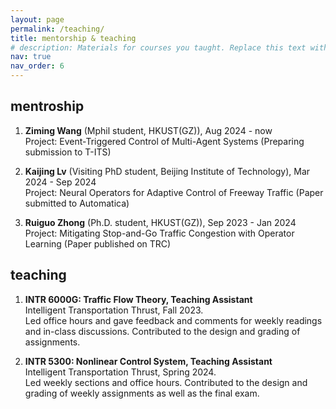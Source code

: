 ```yaml
---
layout: page
permalink: /teaching/
title: mentorship & teaching
# description: Materials for courses you taught. Replace this text with your description.
nav: true
nav_order: 6
---
```


<!-- For now, this page is assumed to be a static description of your courses. You can convert it to a collection similar to `_projects/` so that you can have a dedicated page for each course. -->

## mentroship

1. **Ziming Wang** (Mphil student, HKUST(GZ)), Aug 2024 - now  
Project: Event-Triggered Control of Multi-Agent Systems (Preparing submission to T-ITS)

2. **Kaijing Lv** (Visiting PhD student, Beijing Institute of Technology), Mar 2024 - Sep 2024  
Project: Neural Operators for Adaptive Control of Freeway Traffic (Paper submitted to Automatica)

3. **Ruiguo Zhong** (Ph.D. student, HKUST(GZ)), Sep 2023 - Jan 2024  
Project: Mitigating Stop-and-Go Traffic Congestion with Operator Learning (Paper published on TRC)


## teaching
1. **INTR 6000G: Traffic Flow Theory, Teaching Assistant**  
Intelligent Transportation Thrust, Fall 2023.  
Led office hours and gave feedback and comments for weekly readings and in-class discussions. Contributed to the design and grading of assignments.

2. **INTR 5300: Nonlinear Control System, Teaching Assistant**  
Intelligent Transportation Thrust, Spring 2024.  
Led weekly sections and office hours. Contributed to the design and grading of weekly assignments as well as the final exam.
